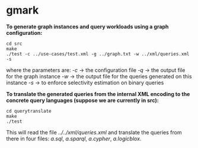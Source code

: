 # gmark

**To generate graph instances and query workloads using a graph configuration:**

    cd src
    make
    ./test -c ../use-cases/test.xml -g ../graph.txt -w ../xml/queries.xml -s

where the parameters are:
*-c* -> the configuration file
*-q* -> the output file for the graph instance
*-w* -> the output file for the queries generated on this instance
*-s* -> to enforce selectivity estimation on binary queries


**To translate the generated queries from the internal XML encoding to the concrete query languages (suppose we are currently in src):**

    cd querytranslate
    make
    ./test

This will read the file *../../xml/queries.xml* and translate the queries from there in four files: *a.sql*, *a.sparql*, *a.cypher*, *a.logicblox*.
